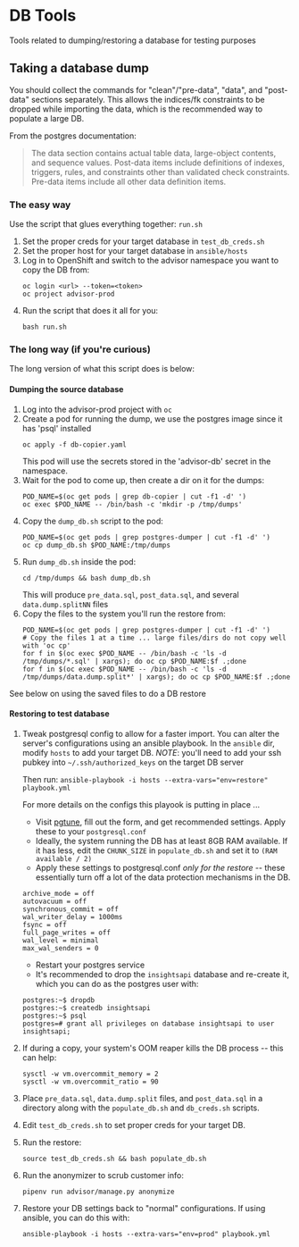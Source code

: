 # DB Tools

Tools related to dumping/restoring a database for testing purposes

## Taking a database dump

You should collect the commands for "clean"/"pre-data", "data", and "post-data" sections separately. This allows the indices/fk constraints to be dropped while importing the data, which is the recommended way to populate a large DB.

From the postgres documentation:

> The data section contains actual table data, large-object contents, and sequence values. Post-data items include definitions of indexes, triggers, rules, and constraints other than validated check constraints. Pre-data items include all other data definition items.


### The easy way
Use the script that glues everything together: `run.sh`

1) Set the proper creds for your target database in `test_db_creds.sh`
2) Set the proper host for your target database in `ansible/hosts`
3) Log in to OpenShift and switch to the advisor namespace you want to copy the DB from:
    ```
    oc login <url> --token=<token>
    oc project advisor-prod
    ```
4) Run the script that does it all for you:
    ```
    bash run.sh
    ```

### The long way (if you're curious)
The long version of what this script does is below:


#### Dumping the source database
1) Log into the advisor-prod project with `oc`
2) Create a pod for running the dump, we use the postgres image since it has 'psql' installed
    ```
    oc apply -f db-copier.yaml
    ```
    This pod will use the secrets stored in the 'advisor-db' secret in the namespace.
3) Wait for the pod to come up, then create a dir on it for the dumps:
    ```
    POD_NAME=$(oc get pods | grep db-copier | cut -f1 -d' ')
    oc exec $POD_NAME -- /bin/bash -c 'mkdir -p /tmp/dumps'
    ```
4) Copy the `dump_db.sh` script to the pod:
    ```
    POD_NAME=$(oc get pods | grep postgres-dumper | cut -f1 -d' ')
    oc cp dump_db.sh $POD_NAME:/tmp/dumps
    ```
5) Run `dump_db.sh` inside the pod:
    ```
    cd /tmp/dumps && bash dump_db.sh
    ```
    This will produce `pre_data.sql`, `post_data.sql`, and several `data.dump.splitNN` files
6) Copy the files to the system you'll run the restore from:
    ```
    POD_NAME=$(oc get pods | grep postgres-dumper | cut -f1 -d' ')
    # Copy the files 1 at a time ... large files/dirs do not copy well with 'oc cp'
    for f in $(oc exec $POD_NAME -- /bin/bash -c 'ls -d /tmp/dumps/*.sql' | xargs); do oc cp $POD_NAME:$f .;done
    for f in $(oc exec $POD_NAME -- /bin/bash -c 'ls -d /tmp/dumps/data.dump.split*' | xargs); do oc cp $POD_NAME:$f .;done
    ```

See below on using the saved files to do a DB restore


#### Restoring to test database

1) Tweak postgresql config to allow for a faster import.
    You can alter the server's configurations using an ansible playbook. In the `ansible` dir, modify `hosts` to add your target DB.
    *NOTE*: you'll need to add your ssh pubkey into `~/.ssh/authorized_keys` on the target DB server

    Then run: `ansible-playbook -i hosts --extra-vars="env=restore" playbook.yml`

    For more details on the configs this playook is putting in place ...
    * Visit [pgtune](https://pgtune.leopard.in.ua/#/), fill out the form, and get recommended settings. Apply these to your `postgresql.conf`
    * Ideally, the system running the DB has at least 8GB RAM available. If it has less, edit the `CHUNK_SIZE` in `populate_db.sh` and set it to `(RAM available / 2)`
    * Apply these settings to postgresql.conf *only for the restore* -- these essentially turn off a lot of the data protection mechanisms in the DB.
    ```
    archive_mode = off
    autovacuum = off
    synchronous_commit = off
    wal_writer_delay = 1000ms
    fsync = off
    full_page_writes = off
    wal_level = minimal
    max_wal_senders = 0
    ```
    * Restart your postgres service
    * It's recommended to drop the `insightsapi` database and re-create it, which you can do as the postgres user with:
    ```
    postgres:~$ dropdb
    postgres:~$ createdb insightsapi
    postgres:~$ psql
    postgres=# grant all privileges on database insightsapi to user insightsapi;
    ```
2) If during a copy, your system's OOM reaper kills the DB process -- this can help:
    ```
    sysctl -w vm.overcommit_memory = 2
    sysctl -w vm.overcommit_ratio = 90
    ```
3) Place `pre_data.sql`, `data.dump.split` files, and `post_data.sql` in a directory along with the `populate_db.sh` and `db_creds.sh` scripts.
4) Edit `test_db_creds.sh` to set proper creds for your target DB.
5) Run the restore:
    ```
    source test_db_creds.sh && bash populate_db.sh
    ```
6) Run the anonymizer to scrub customer info:
    ```
    pipenv run advisor/manage.py anonymize
    ```
7) Restore your DB settings back to "normal" configurations. If using ansible, you can do this with:
    ```
    ansible-playbook -i hosts --extra-vars="env=prod" playbook.yml
    ```
